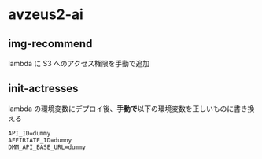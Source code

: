 # avzeus2-ai

## img-recommend

lambda に S3 へのアクセス権限を手動で追加

## init-actresses

lambda の環境変数にデプロイ後、**手動で**以下の環境変数を正しいものに書き換える

```
API_ID=dummy
AFFIRIATE_ID=dumny
DMM_API_BASE_URL=dummy
```
